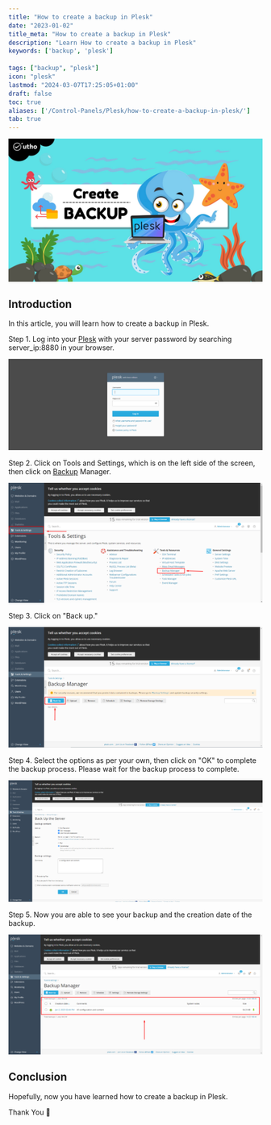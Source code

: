 ```yaml
---
title: "How to create a backup in Plesk"
date: "2023-01-02"
title_meta: "How to create a backup in Plesk"
description: "Learn How to create a backup in Plesk"
keywords: ['backup', 'plesk']

tags: ["backup", "plesk"]
icon: "plesk"
lastmod: "2024-03-07T17:25:05+01:00"
draft: false
toc: true
aliases: ['/Control-Panels/Plesk/how-to-create-a-backup-in-plesk/']
tab: true
---
```


![How to create a backup in Plesk](images/How-to-create-a-backup-in-Plesk_utho.jpg)

## Introduction

In this article, you will learn how to create a backup in Plesk.

Step 1. Log into your [Plesk](https://en.wikipedia.org/wiki/Plesk) with your server password by searching server\_ip:8880 in your browser.

![command output](images/image-679-1024x367.png)

Step 2. Click on Tools and Settings, which is on the left side of the screen, then click on [Backup](https://utho.com/docs/tutorial/how-to-export-and-import-database-dumps-in-plesk/) Manager.

![How to create a backup in Plesk](images/image-682-1024x484.png)

Step 3. Click on "Back up."

![How to create a backup in Plesk](images/image-683-1024x485.png)

Step 4. Select the options as per your own, then click on "OK" to complete the backup process. Please wait for the backup process to complete.

![command output](images/image-684-1024x489.png)

Step 5. Now you are able to see your backup and the creation date of the backup.

![command output](images/image-685-1024x484.png)

## Conclusion

Hopefully, now you have learned how to create a backup in Plesk.

Thank You 🙂
